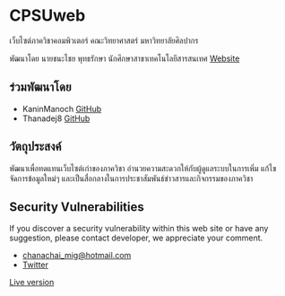 # CPSUweb
เว็บไซต์ภาควิชาคอมพิวเตอร์ คณะวิทยาศาสตร์ มหาวิทยาลัยศิลปากร

พัฒนาโดย นายชนะไชย พุทธรักษา นักศึกษาสาขาเทคโนโลยีสารสนเทศ 
[Website](https://migmikael.github.io/)

## ร่วมพัฒนาโดย
* KaninManoch [GitHub](https://github.com/KaninManoch)
* Thanadej8 [GitHub](https://github.com/Thanadej8)

## วัตถุประสงค์
พัฒนาเพื่อทดแทนเว็บไซต์เก่าของภาควิชา อำนวยความสะดวกให้กับผู้ดูแลระบบในการเพิ่ม แก้ไข จัดการข้อมูลใหม่ๆ และเป็นสื่อกลางในการประชาสัมพันธ์ข่าวสารและกิจกรรมของภาควิชา

## Security Vulnerabilities
If you discover a security vulnerability within this web site or have any suggestion, please contact developer, we appreciate your comment.
* [chanachai_mig@hotmail.com](mailto:chanachai_mig@hotmail.com)
* [Twitter](https://twitter.com/Chanachai_Mig)


[Live version](https://migmikael.github.io/)